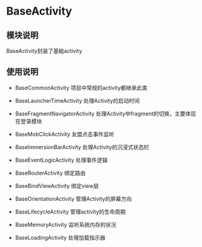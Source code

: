 # BaseActivity

## 模块说明
BaseActivity封装了基础activity

## 使用说明

* BaseCommonActivity
项目中常规的activity都继承此类

* BaseLauncherTimeActivity
处理Activity的启动时间

* BaseFragmentNavigatorActivity
处理Activity中fragment的切换，主要体现在登录模块

* BaseMobClickActivity
友盟点击事件监听

* BaseImmersionBarActivity
处理Activity的沉浸式状态栏

* BaseEventLogicActivity
处理事件逻辑

* BaseRouterActivity
绑定路由

* BaseBindViewActivity
绑定view层

* BaseOrientationActivity
管理Activity的屏幕方向

* BaseLifecycleActivity
管理activity的生命周期

* BaseMemoryActivity
监听系统内存的状况

* BaseLoadingActivity
处理加载指示器



